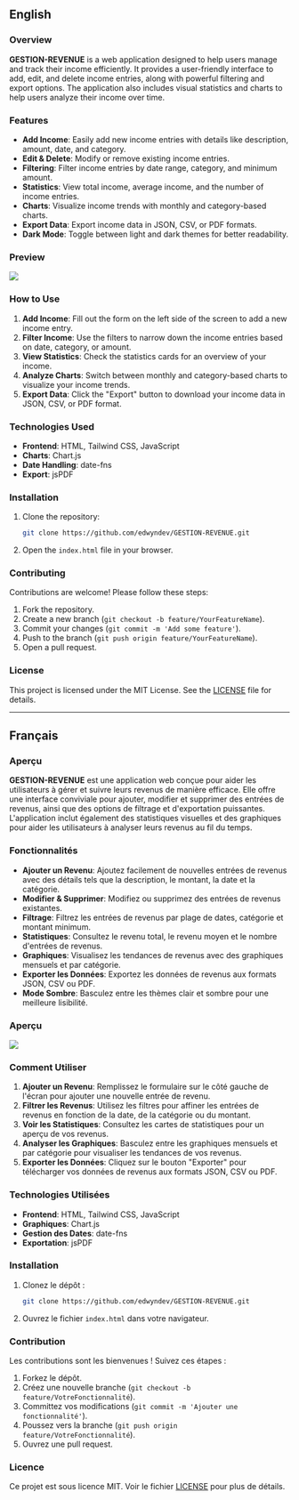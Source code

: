 ## English

### Overview
**GESTION-REVENUE** is a web application designed to help users manage and track their income efficiently. It provides a user-friendly interface to add, edit, and delete income entries, along with powerful filtering and export options. The application also includes visual statistics and charts to help users analyze their income over time.

### Features
- **Add Income**: Easily add new income entries with details like description, amount, date, and category.
- **Edit & Delete**: Modify or remove existing income entries.
- **Filtering**: Filter income entries by date range, category, and minimum amount.
- **Statistics**: View total income, average income, and the number of income entries.
- **Charts**: Visualize income trends with monthly and category-based charts.
- **Export Data**: Export income data in JSON, CSV, or PDF formats.
- **Dark Mode**: Toggle between light and dark themes for better readability.

### Preview
<img src="https://edwyndev.github.io/GESTION-REVENUE/preview.png">

### How to Use
1. **Add Income**: Fill out the form on the left side of the screen to add a new income entry.
2. **Filter Income**: Use the filters to narrow down the income entries based on date, category, or amount.
3. **View Statistics**: Check the statistics cards for an overview of your income.
4. **Analyze Charts**: Switch between monthly and category-based charts to visualize your income trends.
5. **Export Data**: Click the "Export" button to download your income data in JSON, CSV, or PDF format.

### Technologies Used
- **Frontend**: HTML, Tailwind CSS, JavaScript
- **Charts**: Chart.js
- **Date Handling**: date-fns
- **Export**: jsPDF

### Installation
1. Clone the repository:
   ```bash
   git clone https://github.com/edwyndev/GESTION-REVENUE.git
   ```
2. Open the `index.html` file in your browser.

### Contributing
Contributions are welcome! Please follow these steps:
1. Fork the repository.
2. Create a new branch (`git checkout -b feature/YourFeatureName`).
3. Commit your changes (`git commit -m 'Add some feature'`).
4. Push to the branch (`git push origin feature/YourFeatureName`).
5. Open a pull request.

### License
This project is licensed under the MIT License. See the [LICENSE](LICENSE) file for details.

---

## Français

### Aperçu
**GESTION-REVENUE** est une application web conçue pour aider les utilisateurs à gérer et suivre leurs revenus de manière efficace. Elle offre une interface conviviale pour ajouter, modifier et supprimer des entrées de revenus, ainsi que des options de filtrage et d'exportation puissantes. L'application inclut également des statistiques visuelles et des graphiques pour aider les utilisateurs à analyser leurs revenus au fil du temps.

### Fonctionnalités
- **Ajouter un Revenu**: Ajoutez facilement de nouvelles entrées de revenus avec des détails tels que la description, le montant, la date et la catégorie.
- **Modifier & Supprimer**: Modifiez ou supprimez des entrées de revenus existantes.
- **Filtrage**: Filtrez les entrées de revenus par plage de dates, catégorie et montant minimum.
- **Statistiques**: Consultez le revenu total, le revenu moyen et le nombre d'entrées de revenus.
- **Graphiques**: Visualisez les tendances de revenus avec des graphiques mensuels et par catégorie.
- **Exporter les Données**: Exportez les données de revenus aux formats JSON, CSV ou PDF.
- **Mode Sombre**: Basculez entre les thèmes clair et sombre pour une meilleure lisibilité.

### Aperçu
<img src="https://edwyndev.github.io/GESTION-REVENUE/preview.png">

### Comment Utiliser
1. **Ajouter un Revenu**: Remplissez le formulaire sur le côté gauche de l'écran pour ajouter une nouvelle entrée de revenu.
2. **Filtrer les Revenus**: Utilisez les filtres pour affiner les entrées de revenus en fonction de la date, de la catégorie ou du montant.
3. **Voir les Statistiques**: Consultez les cartes de statistiques pour un aperçu de vos revenus.
4. **Analyser les Graphiques**: Basculez entre les graphiques mensuels et par catégorie pour visualiser les tendances de vos revenus.
5. **Exporter les Données**: Cliquez sur le bouton "Exporter" pour télécharger vos données de revenus aux formats JSON, CSV ou PDF.

### Technologies Utilisées
- **Frontend**: HTML, Tailwind CSS, JavaScript
- **Graphiques**: Chart.js
- **Gestion des Dates**: date-fns
- **Exportation**: jsPDF

### Installation
1. Clonez le dépôt :
   ```bash
   git clone https://github.com/edwyndev/GESTION-REVENUE.git
   ```
2. Ouvrez le fichier `index.html` dans votre navigateur.

### Contribution
Les contributions sont les bienvenues ! Suivez ces étapes :
1. Forkez le dépôt.
2. Créez une nouvelle branche (`git checkout -b feature/VotreFonctionnalité`).
3. Committez vos modifications (`git commit -m 'Ajouter une fonctionnalité'`).
4. Poussez vers la branche (`git push origin feature/VotreFonctionnalité`).
5. Ouvrez une pull request.

### Licence
Ce projet est sous licence MIT. Voir le fichier [LICENSE](LICENSE) pour plus de détails.